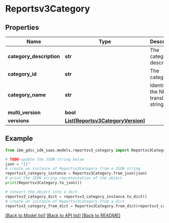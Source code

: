 # Reportsv3Category


## Properties

Name | Type | Description | Notes
------------ | ------------- | ------------- | -------------
**category_description** | **str** | The category description. | [optional] 
**category_id** | **str** | The category id. | [optional] 
**category_name** | **str** | Identifies the NLS translated string. | [optional] 
**multi_version** | **bool** |  | [optional] 
**versions** | [**List[Reportsv3CategoryVersion]**](Reportsv3CategoryVersion.md) |  | [optional] 

## Example

```python
from ibm_gdsc_sdk_saas.models.reportsv3_category import Reportsv3Category

# TODO update the JSON string below
json = "{}"
# create an instance of Reportsv3Category from a JSON string
reportsv3_category_instance = Reportsv3Category.from_json(json)
# print the JSON string representation of the object
print(Reportsv3Category.to_json())

# convert the object into a dict
reportsv3_category_dict = reportsv3_category_instance.to_dict()
# create an instance of Reportsv3Category from a dict
reportsv3_category_from_dict = Reportsv3Category.from_dict(reportsv3_category_dict)
```
[[Back to Model list]](../README.md#documentation-for-models) [[Back to API list]](../README.md#documentation-for-api-endpoints) [[Back to README]](../README.md)


